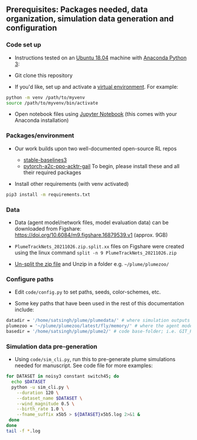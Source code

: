 ## Prerequisites: Packages needed, data organization, simulation data generation and configuration

### Code set up
* Instructions tested on an [Ubuntu 18.04](https://releases.ubuntu.com/18.04.4/) machine with [Anaconda Python 3](https://www.anaconda.com/products/individual):

* Git clone this repository

* If you'd like, set up and activate a [virtual environment](https://docs.python.org/3/tutorial/venv.html). For example:
```bash
python -m venv /path/to/myvenv
source /path/to/myvenv/bin/activate
``` 

* Open notebook files using [Jupyter Notebook](https://jupyter-notebook.readthedocs.io/en/stable/) (this comes with your Anaconda installation)


### Packages/environment

* Our work builds upon two well-documented open-source RL repos
  * [stable-baselines3](https://github.com/DLR-RM/stable-baselines3)
  * [pytorch-a2c-ppo-acktr-gail](https://github.com/ikostrikov/pytorch-a2c-ppo-acktr-gail)
To begin, please install these and all their required packages


* Install other requirements (with venv activated)
```bash
pip3 install -m requirements.txt
``` 

### Data

* Data (agent model/network files, model evaluation data) can be downloaded from Figshare: https://doi.org/10.6084/m9.figshare.16879539.v1 (approx. 9GB)

* ```PlumeTrackNets_20211026.zip.split.xx``` files on Figshare were created using the linux command ```split -n 9 PlumeTrackNets_20211026.zip``` 

* [Un-split the zip file](https://ostechnix.com/split-combine-files-command-line-linux/) and Unzip in a folder e.g. ```~/plume/plumezoo/```


### Configure paths

* Edit ```code/config.py``` to set paths, seeds, color-schemes, etc. 

* Some key paths that have been used in the rest of this documentation include: 
````bash
datadir = '/home/satsingh/plume/plumedata/' # where simulation outputs go
plumezoo = '~/plume/plumezoo/latest/fly/memory/' # where the agent models and eval. data go; downloaded zip file gets unzipped here
basedir = '/home/satsingh/plume/plume2/' # code base-folder; i.e. GIT_REPO/code/
````


### Simulation data pre-generation

* Using ```code/sim_cli.py```, run this to pre-generate plume simulations needed for manuscript. See code file for more examples:

````bash
for DATASET in noisy3 constant switch45; do
  echo $DATASET
  python -u sim_cli.py \
    --duration 120 \
    --dataset_name $DATASET \
    --wind_magnitude 0.5 \
    --birth_rate 1.0 \
    --fname_suffix x5b5 > ${DATASET}x5b5.log 2>&1 &
 done
done
tail -f *.log
````



